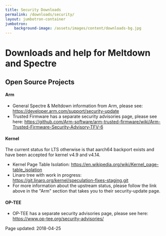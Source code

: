 ```yaml
---
title: Security Downloads
permalink: /downloads/security/
layout: jumbotron-container
jumbotron:
    background-image: /assets/images/content/downloads-bg.jpg
---
```

# Downloads and help for Meltdown and Spectre
## Open Source Projects
#### Arm
* General Spectre & Meltdown information from Arm, please see: https://developer.arm.com/support/security-update
* Trusted Firmware has a separate security advisories page, please see here: https://github.com/Arm-software/arm-trusted-firmware/wiki/Arm-Trusted-Firmware-Security-Advisory-TFV-6

#### Kernel
The current status for LTS otherwise is that aarch64 backport exists and have
been accepted for kernel v4.9 and v4.14.

* Kernel Page Table Isolation: https://en.wikipedia.org/wiki/Kernel_page-table_isolation
* Linaro tree with work in progress: https://git.linaro.org/kernel/speculation-fixes-staging.git
* For more information about the upstream status, please follow the link above in the "Arm" section that takes you to their security-update page.

#### OP-TEE
* OP-TEE has a separate security advisories page, please see here: https://www.op-tee.org/security-advisories/

Page updated: 2018-04-25
